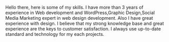 Hello there, here is some of my skills. I have more than 3 years of experience in Web development and WordPress,Graphic Design,Social Media Marketing expert in web design development. Also I have great experience with design. I believe that my strong knowledge base and great experience are the keys to customer satisfaction. I always use up-to-date standard and technology for my each projects.

<!---
codexsdeveloper/codexsdeveloper is a ✨ special ✨ repository because its `README.md` (this file) appears on your GitHub profile.
You can click the Preview link to take a look at your changes.
--->
